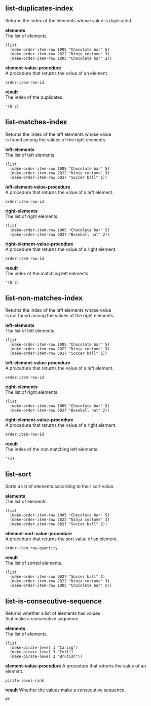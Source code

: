 
list-duplicates-index
---------------------
Returns the index of the elements whose value is duplicated.

__elements__  
The list of elements.

    (list
      (make-order-item-row 1005 "Chocolate bar" 5)
      (make-order-item-row 2822 "Ninja costume" 3)
      (make-order-item-row 1005 "Chocolate bar" 2))

__element-value-procedure__  
A procedure that returns the value of an element.

    order-item-row-id

__result__  
The index of the duplicates.

    '(0 2)

list-matches-index
------------------
Returns the index of the left elements whose value  
is found among the values of the right elements.

__left-elements__  
The list of left elements.

    (list
      (make-order-item-row 1005 "Chocolate bar" 5)
      (make-order-item-row 2822 "Ninja costume" 3)
      (make-order-item-row 6027 "Soccer ball" 1))

__left-element-value-procedure__  
A procedure that returns the value of a left element.

    order-item-row-id

__right-elements__  
The list of right elements.

    (list
      (make-order-item-row 1005 "Chocolate bar" 5)
      (make-order-item-row 6027 "Baseball hat" 2))

__right-element-value-procedure__  
A procedure that returns the value of a right element.

    order-item-row-id

__result__  
The index of the matching left elements. 

    '(0 2)

list-non-matches-index
----------------------
Returns the index of the left elements whose value  
is not found among the values of the right elements.

__left-elements__  
The list of left elements.

    (list
      (make-order-item-row 1005 "Chocolate bar" 5)
      (make-order-item-row 2822 "Ninja costume" 3)
      (make-order-item-row 6027 "Soccer ball" 1))

__left-element-value-procedure__  
A procedure that returns the value of a left element.

    order-item-row-id

__right-elements__  
The list of right elements.

    (list
      (make-order-item-row 1005 "Chocolate bar" 5)
      (make-order-item-row 6027 "Baseball hat" 2))

__right-element-value-procedure__  
A procedure that returns the value of a right element.

    order-item-row-id

__result__  
The index of the non matching left elements. 

    '(1)

list-sort
---------
Sorts a list of elements according to their sort value.

__elements__  
The list of elements.

    (list
      (make-order-item-row 1005 "Chocolate bar" 5)
      (make-order-item-row 2822 "Ninja costume" 3)
      (make-order-item-row 6027 "Soccer ball" 1))

__element-sort-value-procedure__  
A procedure that returns the sort value of an element.

    order-item-row-quantity

__result__  
The list of sorted elements.

    (list
      (make-order-item-row 6027 "Soccer ball" 1)
      (make-order-item-row 2822 "Ninja costume" 3)
      (make-order-item-row 1005 "Chocolate bar" 5))

list-is-consecutive-sequence
----------------------------
Returns whether a list of elements has values  
that make a consecutive sequence.

__elements__  
The list of elements.

    (list
      (make-pirate-level 1 "Caring")
      (make-pirate-level 3 "Evil")
      (make-pirate-level 2 "Brutish"))

__element-value-procedure__
A procedure that returns the value of an element.

    pirate-level-rank

__result__
Whether the values make a consecutive sequence.

    #t
